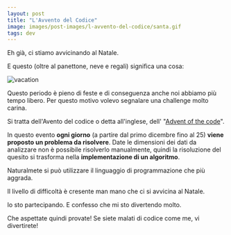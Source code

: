 ```yaml
---
layout: post
title: "L'Avvento del Codice"
image: images/post-images/l-avvento-del-codice/santa.gif 
tags: dev
---
```



Eh già, ci stiamo avvicinando al Natale.

E questo (oltre al panettone, neve e regali) significa una cosa:

<img src="{{ site.url }}/images/post-images/l-avvento-del-codice/vacation.jpg" alt="vacation">


Questo periodo è pieno di feste e di conseguenza anche noi abbiamo più tempo libero.
Per questo motivo volevo segnalare una challenge molto carina.

Si tratta dell'Avento del codice o detta all'inglese, dell' "[Advent of the code]((http://adventofcode.com/))".


In questo evento **ogni giorno** (a partire dal primo dicembre fino al 25) **viene proposto un problema da risolvere**.
Date le dimensioni dei dati da analizzare non è possibile risolverlo manualmente, quindi la risoluzione del quesito si trasforma nella **implementazione di un algoritmo**.

Naturalmete si può utilizzare il linguaggio di programmazione che più aggrada.

Il livello di difficoltà è cresente man mano che ci si avvicina al Natale.

Io sto partecipando. E confesso che mi sto divertendo molto.

Che aspettate quindi provate! Se siete malati di codice come me, vi divertirete!




 
